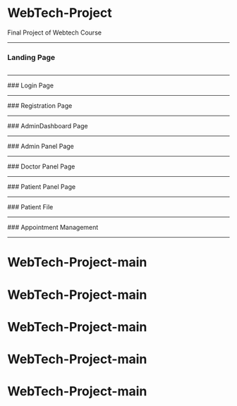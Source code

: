 # WebTech-Project
Final Project of Webtech Course 

<hr>

### Landing Page


<img src="WebTechPic/Landing.png" alt="" srcset="">
<hr>
### Login Page


<img src="WebTechPic/Login.jpg" alt="" srcset="">
<hr>
### Registration Page


<img src="WebTechPic/registration.png" alt="" srcset="">
<hr>
### AdminDashboard Page


<img src="WebTechPic/AdminDashboard.png" alt="" srcset="">
<hr>
### Admin Panel Page


<img src="WebTechPic/adminPanel.png" alt="" srcset="">
<hr>
### Doctor Panel Page


<img src="WebTechPic/doctorPanel.png" alt="" srcset="">
<hr>
### Patient Panel Page


<img src="WebTechPic/patientPanel.png" alt="" srcset="">
<hr>
### Patient File


<img src="WebTechPic/patientFile.png" alt="" srcset="">
<hr>
### Appointment Management


<img src="WebTechPic/AppointmentMGT.png" alt="" srcset="">
<hr>

# WebTech-Project-main
# WebTech-Project-main
# WebTech-Project-main
# WebTech-Project-main
# WebTech-Project-main
